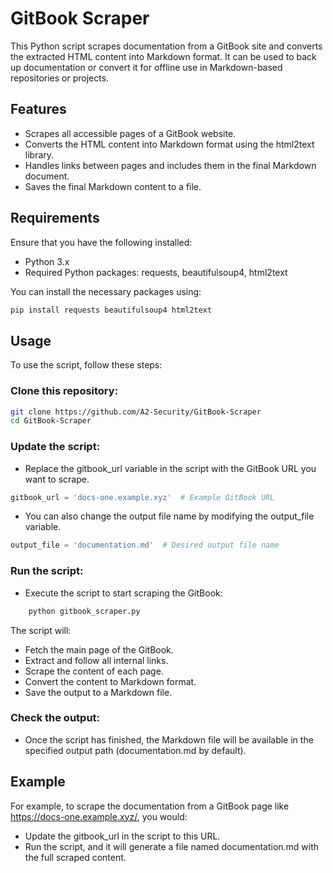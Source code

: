 # GitBook Scraper

This Python script scrapes documentation from a GitBook site and converts the extracted HTML content into Markdown format. It can be used to back up documentation or convert it for offline use in Markdown-based repositories or projects.
## Features

- Scrapes all accessible pages of a GitBook website.
- Converts the HTML content into Markdown format using the html2text library.
- Handles links between pages and includes them in the final Markdown document.
- Saves the final Markdown content to a file.

## Requirements

Ensure that you have the following installed:

- Python 3.x
- Required Python packages: requests, beautifulsoup4, html2text

You can install the necessary packages using:

```bash
pip install requests beautifulsoup4 html2text
```
## Usage

To use the script, follow these steps:

### Clone this repository:

```bash
git clone https://github.com/A2-Security/GitBook-Scraper
cd GitBook-Scraper
```
### Update the script:

- Replace the gitbook_url variable in the script with the GitBook URL you want to scrape.

```python
gitbook_url = 'docs-one.example.xyz'  # Example GitBook URL
```
- You can also change the output file name by modifying the output_file variable.

```python
output_file = 'documentation.md'  # Desired output file name
```

### Run the script:

- Execute the script to start scraping the GitBook:

```bash
    python gitbook_scraper.py
```
The script will:
- Fetch the main page of the GitBook.
- Extract and follow all internal links.
- Scrape the content of each page.
- Convert the content to Markdown format.
- Save the output to a Markdown file.

### Check the output:

- Once the script has finished, the Markdown file will be available in the specified output path (documentation.md by default).

## Example

For example, to scrape the documentation from a GitBook page like https://docs-one.example.xyz/, you would:

- Update the gitbook_url in the script to this URL.
- Run the script, and it will generate a file named documentation.md with the full scraped content.
